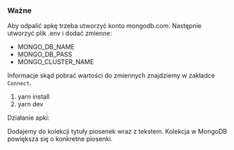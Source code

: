 ### Ważne

Aby odpalić apkę trzeba utworzyć konto mongodb.com. Następnie utworzyć plik .env i dodać zmienne:
- MONGO_DB_NAME
- MONGO_DB_PASS
- MONGO_CLUSTER_NAME

Informacje skąd pobrać wartości do zmiennych znajdziemy w zakładce `Connect`.

1. yarn install
2. yarn dev

Działanie apki:

Dodajemy do kolekcji tytuły piosenek wraz z tekstem. Kolekcja w MongoDB powiększa się o konkretne piosenki.
